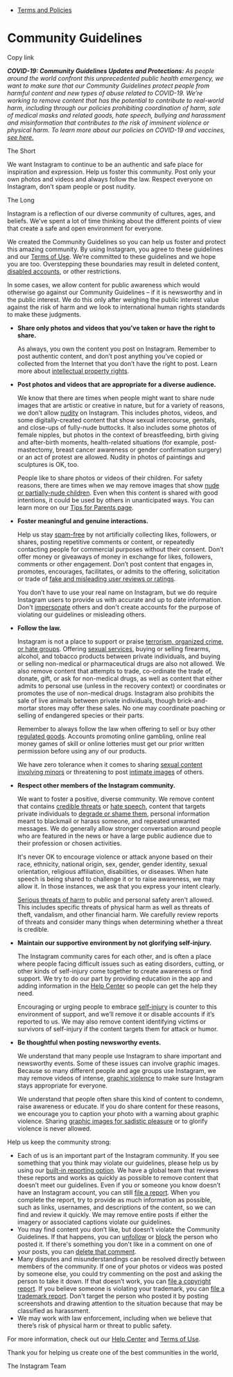 *   [Terms and Policies](https://help.instagram.com/1417489251945243/?helpref=breadcrumb)

Community Guidelines
====================

Copy link

_**COVID-19: Community Guidelines Updates and Protections:** As people around the world confront this unprecedented public health emergency, we want to make sure that our Community Guidelines protect people from harmful content and new types of abuse related to COVID-19. We’re working to remove content that has the potential to contribute to real-world harm, including through our policies prohibiting coordination of harm, sale of medical masks and related goods, hate speech, bullying and harassment and misinformation that contributes to the risk of imminent violence or physical harm. To learn more about our policies on COVID-19 and vaccines, [see here.](https://help.instagram.com/697825587576762?helpref=faq_content)_

The Short

We want Instagram to continue to be an authentic and safe place for inspiration and expression. Help us foster this community. Post only your own photos and videos and always follow the law. Respect everyone on Instagram, don’t spam people or post nudity.

The Long

Instagram is a reflection of our diverse community of cultures, ages, and beliefs. We’ve spent a lot of time thinking about the different points of view that create a safe and open environment for everyone.

We created the Community Guidelines so you can help us foster and protect this amazing community. By using Instagram, you agree to these guidelines and our [Terms of Use](https://www.instagram.com/legal/terms). We’re committed to these guidelines and we hope you are too. Overstepping these boundaries may result in deleted content, [disabled accounts](https://help.instagram.com/366993040048856?helpref=faq_content), or other restrictions.

In some cases, we allow content for public awareness which would otherwise go against our Community Guidelines – if it is newsworthy and in the public interest. We do this only after weighing the public interest value against the risk of harm and we look to international human rights standards to make these judgments.

*   **Share only photos and videos that you’ve taken or have the right to share.**
    
    As always, you own the content you post on Instagram. Remember to post authentic content, and don’t post anything you’ve copied or collected from the Internet that you don’t have the right to post. Learn more about [intellectual property rights](https://help.instagram.com/126382350847838?helpref=faq_content).
    
*   **Post photos and videos that are appropriate for a diverse audience.**
    
    We know that there are times when people might want to share nude images that are artistic or creative in nature, but for a variety of reasons, we don’t allow [nudity](https://l.instagram.com/?u=https%3A%2F%2Fwww.facebook.com%2Fcommunitystandards%2Fadult_nudity_sexual_activity&e=AT2E0Ll-opoc34AejtEZEEZHobCbliIqCH75zhRxxKhe4CbKVp37CDO21B7qGjOxNJhpeIxjOjAS-eng-pFbUyoCBdsb5rqKdtwBu_f8ZnDAonJozz8Gqz6txAfjtEAIjda8Ipg69m6lyxeOKoKOQiTbTQoUPpFg-gGRRQ) on Instagram. This includes photos, videos, and some digitally-created content that show sexual intercourse, genitals, and close-ups of fully-nude buttocks. It also includes some photos of female nipples, but photos in the context of breastfeeding, birth giving and after-birth moments, health-related situations (for example, post-mastectomy, breast cancer awareness or gender confirmation surgery) or an act of protest are allowed. Nudity in photos of paintings and sculptures is OK, too.
    
    People like to share photos or videos of their children. For safety reasons, there are times when we may remove images that show [nude or partially-nude children](https://l.instagram.com/?u=https%3A%2F%2Fwww.facebook.com%2Fcommunitystandards%2Fchild_nudity_sexual_exploitation&e=AT2E0Ll-opoc34AejtEZEEZHobCbliIqCH75zhRxxKhe4CbKVp37CDO21B7qGjOxNJhpeIxjOjAS-eng-pFbUyoCBdsb5rqKdtwBu_f8ZnDAonJozz8Gqz6txAfjtEAIjda8Ipg69m6lyxeOKoKOQiTbTQoUPpFg-gGRRQ). Even when this content is shared with good intentions, it could be used by others in unanticipated ways. You can learn more on our [Tips for Parents page](https://help.instagram.com/154475974694511/?helpref=faq_content).
    
*   **Foster meaningful and genuine interactions.**
    
    Help us stay [spam-free](https://l.instagram.com/?u=https%3A%2F%2Fwww.facebook.com%2Fcommunitystandards%2Fspam&e=AT2E0Ll-opoc34AejtEZEEZHobCbliIqCH75zhRxxKhe4CbKVp37CDO21B7qGjOxNJhpeIxjOjAS-eng-pFbUyoCBdsb5rqKdtwBu_f8ZnDAonJozz8Gqz6txAfjtEAIjda8Ipg69m6lyxeOKoKOQiTbTQoUPpFg-gGRRQ) by not artificially collecting likes, followers, or shares, posting repetitive comments or content, or repeatedly contacting people for commercial purposes without their consent. Don’t offer money or giveaways of money in exchange for likes, followers, comments or other engagement. Don’t post content that engages in, promotes, encourages, facilitates, or admits to the offering, solicitation or trade of [fake and misleading user reviews or ratings](https://l.instagram.com/?u=https%3A%2F%2Fwww.facebook.com%2Fcommunitystandards%2Ffraud_deception&e=AT2E0Ll-opoc34AejtEZEEZHobCbliIqCH75zhRxxKhe4CbKVp37CDO21B7qGjOxNJhpeIxjOjAS-eng-pFbUyoCBdsb5rqKdtwBu_f8ZnDAonJozz8Gqz6txAfjtEAIjda8Ipg69m6lyxeOKoKOQiTbTQoUPpFg-gGRRQ).
    
    You don’t have to use your real name on Instagram, but we do require Instagram users to provide us with accurate and up to date information. Don't [impersonate](https://l.instagram.com/?u=https%3A%2F%2Fwww.facebook.com%2Fcommunitystandards%2Fmisrepresentation&e=AT2E0Ll-opoc34AejtEZEEZHobCbliIqCH75zhRxxKhe4CbKVp37CDO21B7qGjOxNJhpeIxjOjAS-eng-pFbUyoCBdsb5rqKdtwBu_f8ZnDAonJozz8Gqz6txAfjtEAIjda8Ipg69m6lyxeOKoKOQiTbTQoUPpFg-gGRRQ) others and don't create accounts for the purpose of violating our guidelines or misleading others.
    
*   **Follow the law.**
    
    Instagram is not a place to support or praise [terrorism, organized crime, or hate groups](https://l.instagram.com/?u=https%3A%2F%2Fwww.facebook.com%2Fcommunitystandards%2Fdangerous_individuals_organizations&e=AT2E0Ll-opoc34AejtEZEEZHobCbliIqCH75zhRxxKhe4CbKVp37CDO21B7qGjOxNJhpeIxjOjAS-eng-pFbUyoCBdsb5rqKdtwBu_f8ZnDAonJozz8Gqz6txAfjtEAIjda8Ipg69m6lyxeOKoKOQiTbTQoUPpFg-gGRRQ). Offering [sexual services](https://l.instagram.com/?u=https%3A%2F%2Fwww.facebook.com%2Fcommunitystandards%2Fsexual_solicitation&e=AT2E0Ll-opoc34AejtEZEEZHobCbliIqCH75zhRxxKhe4CbKVp37CDO21B7qGjOxNJhpeIxjOjAS-eng-pFbUyoCBdsb5rqKdtwBu_f8ZnDAonJozz8Gqz6txAfjtEAIjda8Ipg69m6lyxeOKoKOQiTbTQoUPpFg-gGRRQ), buying or selling firearms, alcohol, and tobacco products between private individuals, and buying or selling non-medical or pharmaceutical drugs are also not allowed. We also remove content that attempts to trade, co-ordinate the trade of, donate, gift, or ask for non-medical drugs, as well as content that either admits to personal use (unless in the recovery context) or coordinates or promotes the use of non-medical drugs. Instagram also prohibits the sale of live animals between private individuals, though brick-and-mortar stores may offer these sales. No one may coordinate poaching or selling of endangered species or their parts.
    
    Remember to always follow the law when offering to sell or buy other [regulated goods](https://l.instagram.com/?u=https%3A%2F%2Fwww.facebook.com%2Fcommunitystandards%2Fregulated_goods&e=AT2E0Ll-opoc34AejtEZEEZHobCbliIqCH75zhRxxKhe4CbKVp37CDO21B7qGjOxNJhpeIxjOjAS-eng-pFbUyoCBdsb5rqKdtwBu_f8ZnDAonJozz8Gqz6txAfjtEAIjda8Ipg69m6lyxeOKoKOQiTbTQoUPpFg-gGRRQ). Accounts promoting online gambling, online real money games of skill or online lotteries must get our prior written permission before using any of our products.
    
    We have zero tolerance when it comes to sharing [sexual content involving minors](https://l.instagram.com/?u=https%3A%2F%2Fwww.facebook.com%2Fcommunitystandards%2Fchild_nudity_sexual_exploitation&e=AT2E0Ll-opoc34AejtEZEEZHobCbliIqCH75zhRxxKhe4CbKVp37CDO21B7qGjOxNJhpeIxjOjAS-eng-pFbUyoCBdsb5rqKdtwBu_f8ZnDAonJozz8Gqz6txAfjtEAIjda8Ipg69m6lyxeOKoKOQiTbTQoUPpFg-gGRRQ) or threatening to post [intimate images](https://l.instagram.com/?u=https%3A%2F%2Fwww.facebook.com%2Fcommunitystandards%2Fsexual_exploitation_adults&e=AT2E0Ll-opoc34AejtEZEEZHobCbliIqCH75zhRxxKhe4CbKVp37CDO21B7qGjOxNJhpeIxjOjAS-eng-pFbUyoCBdsb5rqKdtwBu_f8ZnDAonJozz8Gqz6txAfjtEAIjda8Ipg69m6lyxeOKoKOQiTbTQoUPpFg-gGRRQ) of others.
    
*   **Respect other members of the Instagram community.**
    
    We want to foster a positive, diverse community. We remove content that contains [credible threats](https://l.instagram.com/?u=https%3A%2F%2Fwww.facebook.com%2Fcommunitystandards%2Fcredible_violence&e=AT2E0Ll-opoc34AejtEZEEZHobCbliIqCH75zhRxxKhe4CbKVp37CDO21B7qGjOxNJhpeIxjOjAS-eng-pFbUyoCBdsb5rqKdtwBu_f8ZnDAonJozz8Gqz6txAfjtEAIjda8Ipg69m6lyxeOKoKOQiTbTQoUPpFg-gGRRQ) or [hate speech](https://l.instagram.com/?u=https%3A%2F%2Fwww.facebook.com%2Fcommunitystandards%2Fhate_speech&e=AT2E0Ll-opoc34AejtEZEEZHobCbliIqCH75zhRxxKhe4CbKVp37CDO21B7qGjOxNJhpeIxjOjAS-eng-pFbUyoCBdsb5rqKdtwBu_f8ZnDAonJozz8Gqz6txAfjtEAIjda8Ipg69m6lyxeOKoKOQiTbTQoUPpFg-gGRRQ), content that targets private individuals to [degrade or shame them](https://l.instagram.com/?u=https%3A%2F%2Fwww.facebook.com%2Fcommunitystandards%2Fbullying&e=AT2E0Ll-opoc34AejtEZEEZHobCbliIqCH75zhRxxKhe4CbKVp37CDO21B7qGjOxNJhpeIxjOjAS-eng-pFbUyoCBdsb5rqKdtwBu_f8ZnDAonJozz8Gqz6txAfjtEAIjda8Ipg69m6lyxeOKoKOQiTbTQoUPpFg-gGRRQ), personal information meant to blackmail or harass someone, and repeated unwanted messages. We do generally allow stronger conversation around people who are featured in the news or have a large public audience due to their profession or chosen activities.
    
    It's never OK to encourage violence or attack anyone based on their race, ethnicity, national origin, sex, gender, gender identity, sexual orientation, religious affiliation, disabilities, or diseases. When hate speech is being shared to challenge it or to raise awareness, we may allow it. In those instances, we ask that you express your intent clearly.
    
    [Serious threats of harm](https://l.instagram.com/?u=https%3A%2F%2Fwww.facebook.com%2Fcommunitystandards%2Fcredible_violence&e=AT2E0Ll-opoc34AejtEZEEZHobCbliIqCH75zhRxxKhe4CbKVp37CDO21B7qGjOxNJhpeIxjOjAS-eng-pFbUyoCBdsb5rqKdtwBu_f8ZnDAonJozz8Gqz6txAfjtEAIjda8Ipg69m6lyxeOKoKOQiTbTQoUPpFg-gGRRQ) to public and personal safety aren't allowed. This includes specific threats of physical harm as well as threats of theft, vandalism, and other financial harm. We carefully review reports of threats and consider many things when determining whether a threat is credible.
    
*   **Maintain our supportive environment by not glorifying self-injury.**
    
    The Instagram community cares for each other, and is often a place where people facing difficult issues such as eating disorders, cutting, or other kinds of self-injury come together to create awareness or find support. We try to do our part by providing education in the app and adding information in the [Help Center](https://help.instagram.com/) so people can get the help they need.
    
    Encouraging or urging people to embrace [self-injury](https://l.instagram.com/?u=https%3A%2F%2Fwww.facebook.com%2Fcommunitystandards%2Fsuicide_self_injury_violence&e=AT2E0Ll-opoc34AejtEZEEZHobCbliIqCH75zhRxxKhe4CbKVp37CDO21B7qGjOxNJhpeIxjOjAS-eng-pFbUyoCBdsb5rqKdtwBu_f8ZnDAonJozz8Gqz6txAfjtEAIjda8Ipg69m6lyxeOKoKOQiTbTQoUPpFg-gGRRQ) is counter to this environment of support, and we’ll remove it or disable accounts if it’s reported to us. We may also remove content identifying victims or survivors of self-injury if the content targets them for attack or humor.
    
*   **Be thoughtful when posting newsworthy events.**
    
    We understand that many people use Instagram to share important and newsworthy events. Some of these issues can involve graphic images. Because so many different people and age groups use Instagram, we may remove videos of intense, [graphic violence](https://l.instagram.com/?u=https%3A%2F%2Fwww.facebook.com%2Fcommunitystandards%2Fgraphic_violence&e=AT2E0Ll-opoc34AejtEZEEZHobCbliIqCH75zhRxxKhe4CbKVp37CDO21B7qGjOxNJhpeIxjOjAS-eng-pFbUyoCBdsb5rqKdtwBu_f8ZnDAonJozz8Gqz6txAfjtEAIjda8Ipg69m6lyxeOKoKOQiTbTQoUPpFg-gGRRQ) to make sure Instagram stays appropriate for everyone.
    
    We understand that people often share this kind of content to condemn, raise awareness or educate. If you do share content for these reasons, we encourage you to caption your photo with a warning about graphic violence. Sharing [graphic images for sadistic pleasure](https://l.instagram.com/?u=https%3A%2F%2Fwww.facebook.com%2Fcommunitystandards%2Fcruel_insensitive&e=AT2E0Ll-opoc34AejtEZEEZHobCbliIqCH75zhRxxKhe4CbKVp37CDO21B7qGjOxNJhpeIxjOjAS-eng-pFbUyoCBdsb5rqKdtwBu_f8ZnDAonJozz8Gqz6txAfjtEAIjda8Ipg69m6lyxeOKoKOQiTbTQoUPpFg-gGRRQ) or to glorify violence is never allowed.
    

Help us keep the community strong:

*   Each of us is an important part of the Instagram community. If you see something that you think may violate our guidelines, please help us by using our [built-in reporting option](https://help.instagram.com/165828726894770?helpref=faq_content). We have a global team that reviews these reports and works as quickly as possible to remove content that doesn’t meet our guidelines. Even if you or someone you know doesn’t have an Instagram account, you can still [file a report](https://help.instagram.com/contact/383679321740945). When you complete the report, try to provide as much information as possible, such as links, usernames, and descriptions of the content, so we can find and review it quickly. We may remove entire posts if either the imagery or associated captions violate our guidelines.
*   You may find content you don’t like, but doesn’t violate the Community Guidelines. If that happens, you can [unfollow](https://help.instagram.com/286340048138725?helpref=faq_content) or [block](https://help.instagram.com/426700567389543/?helpref=faq_content) the person who posted it. If there's something you don't like in a comment on one of your posts, you can [delete that comment](https://help.instagram.com/289098941190483?helpref=faq_content).
*   Many disputes and misunderstandings can be resolved directly between members of the community. If one of your photos or videos was posted by someone else, you could try commenting on the post and asking the person to take it down. If that doesn’t work, you can [file a copyright report](https://help.instagram.com/126382350847838?helpref=faq_content). If you believe someone is violating your trademark, you can [file a trademark report](https://help.instagram.com/222826637847963?helpref=faq_content). Don't target the person who posted it by posting screenshots and drawing attention to the situation because that may be classified as harassment.
*   We may work with law enforcement, including when we believe that there’s risk of physical harm or threat to public safety.

For more information, check out our [Help Center](https://help.instagram.com/) and [Terms of Use](https://l.instagram.com/?u=http%3A%2F%2Finstagram.com%2Flegal%2Fterms%2F%23&e=AT2E0Ll-opoc34AejtEZEEZHobCbliIqCH75zhRxxKhe4CbKVp37CDO21B7qGjOxNJhpeIxjOjAS-eng-pFbUyoCBdsb5rqKdtwBu_f8ZnDAonJozz8Gqz6txAfjtEAIjda8Ipg69m6lyxeOKoKOQiTbTQoUPpFg-gGRRQ).

Thank you for helping us create one of the best communities in the world,

The Instagram Team